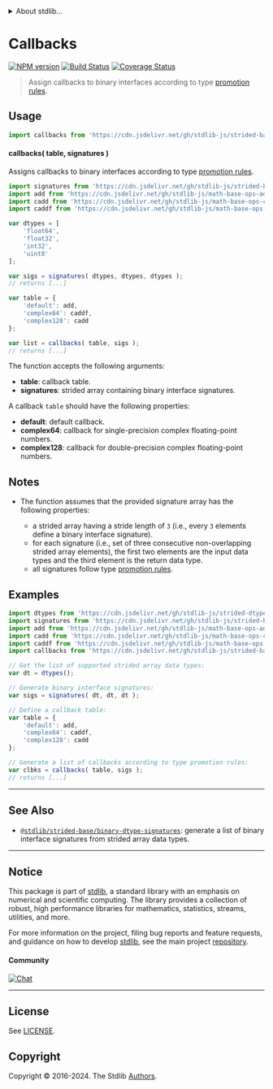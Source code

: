 <!--

@license Apache-2.0

Copyright (c) 2021 The Stdlib Authors.

Licensed under the Apache License, Version 2.0 (the "License");
you may not use this file except in compliance with the License.
You may obtain a copy of the License at

   http://www.apache.org/licenses/LICENSE-2.0

Unless required by applicable law or agreed to in writing, software
distributed under the License is distributed on an "AS IS" BASIS,
WITHOUT WARRANTIES OR CONDITIONS OF ANY KIND, either express or implied.
See the License for the specific language governing permissions and
limitations under the License.

-->


<details>
  <summary>
    About stdlib...
  </summary>
  <p>We believe in a future in which the web is a preferred environment for numerical computation. To help realize this future, we've built stdlib. stdlib is a standard library, with an emphasis on numerical and scientific computation, written in JavaScript (and C) for execution in browsers and in Node.js.</p>
  <p>The library is fully decomposable, being architected in such a way that you can swap out and mix and match APIs and functionality to cater to your exact preferences and use cases.</p>
  <p>When you use stdlib, you can be absolutely certain that you are using the most thorough, rigorous, well-written, studied, documented, tested, measured, and high-quality code out there.</p>
  <p>To join us in bringing numerical computing to the web, get started by checking us out on <a href="https://github.com/stdlib-js/stdlib">GitHub</a>, and please consider <a href="https://opencollective.com/stdlib">financially supporting stdlib</a>. We greatly appreciate your continued support!</p>
</details>

# Callbacks

[![NPM version][npm-image]][npm-url] [![Build Status][test-image]][test-url] [![Coverage Status][coverage-image]][coverage-url] <!-- [![dependencies][dependencies-image]][dependencies-url] -->

> Assign callbacks to binary interfaces according to type [promotion rules][@stdlib/ndarray/promotion-rules].

<!-- Section to include introductory text. Make sure to keep an empty line after the intro `section` element and another before the `/section` close. -->

<section class="intro">

</section>

<!-- /.intro -->

<!-- Package usage documentation. -->



<section class="usage">

## Usage

```javascript
import callbacks from 'https://cdn.jsdelivr.net/gh/stdlib-js/strided-base-binary-signature-callbacks@v0.2.0-deno/mod.js';
```

#### callbacks( table, signatures )

Assigns callbacks to binary interfaces according to type [promotion rules][@stdlib/ndarray/promotion-rules].

```javascript
import signatures from 'https://cdn.jsdelivr.net/gh/stdlib-js/strided-base-binary-dtype-signatures@deno/mod.js';
import add from 'https://cdn.jsdelivr.net/gh/stdlib-js/math-base-ops-add@deno/mod.js';
import cadd from 'https://cdn.jsdelivr.net/gh/stdlib-js/math-base-ops-cadd@deno/mod.js';
import caddf from 'https://cdn.jsdelivr.net/gh/stdlib-js/math-base-ops-caddf@deno/mod.js';

var dtypes = [
    'float64',
    'float32',
    'int32',
    'uint8'
];

var sigs = signatures( dtypes, dtypes, dtypes );
// returns [...]

var table = {
    'default': add,
    'complex64': caddf,
    'complex128': cadd
};

var list = callbacks( table, sigs );
// returns [...]
```

The function accepts the following arguments:

-   **table**: callback table.
-   **signatures**: strided array containing binary interface signatures.

A callback `table` should have the following properties:

-   **default**: default callback.
-   **complex64**: callback for single-precision complex floating-point numbers.
-   **complex128**: callback for double-precision complex floating-point numbers.

</section>

<!-- /.usage -->

<!-- Package usage notes. Make sure to keep an empty line after the `section` element and another before the `/section` close. -->

<section class="notes">

## Notes

-   The function assumes that the provided signature array has the following properties:

    -   a strided array having a stride length of `3` (i.e., every `3` elements define a binary interface signature).
    -   for each signature (i.e., set of three consecutive non-overlapping strided array elements), the first two elements are the input data types and the third element is the return data type.
    -   all signatures follow type [promotion rules][@stdlib/ndarray/promotion-rules].

</section>

<!-- /.notes -->

<!-- Package usage examples. -->

<section class="examples">

## Examples

<!-- eslint no-undef: "error" -->

```javascript
import dtypes from 'https://cdn.jsdelivr.net/gh/stdlib-js/strided-dtypes@deno/mod.js';
import signatures from 'https://cdn.jsdelivr.net/gh/stdlib-js/strided-base-binary-dtype-signatures@deno/mod.js';
import add from 'https://cdn.jsdelivr.net/gh/stdlib-js/math-base-ops-add@deno/mod.js';
import cadd from 'https://cdn.jsdelivr.net/gh/stdlib-js/math-base-ops-cadd@deno/mod.js';
import caddf from 'https://cdn.jsdelivr.net/gh/stdlib-js/math-base-ops-caddf@deno/mod.js';
import callbacks from 'https://cdn.jsdelivr.net/gh/stdlib-js/strided-base-binary-signature-callbacks@v0.2.0-deno/mod.js';

// Get the list of supported strided array data types:
var dt = dtypes();

// Generate binary interface signatures:
var sigs = signatures( dt, dt, dt );

// Define a callback table:
var table = {
    'default': add,
    'complex64': caddf,
    'complex128': cadd
};

// Generate a list of callbacks according to type promotion rules:
var clbks = callbacks( table, sigs );
// returns [...]
```

</section>

<!-- /.examples -->

<!-- Section to include cited references. If references are included, add a horizontal rule *before* the section. Make sure to keep an empty line after the `section` element and another before the `/section` close. -->

<section class="references">

</section>

<!-- /.references -->

<!-- Section for related `stdlib` packages. Do not manually edit this section, as it is automatically populated. -->

<section class="related">

* * *

## See Also

-   <span class="package-name">[`@stdlib/strided-base/binary-dtype-signatures`][@stdlib/strided/base/binary-dtype-signatures]</span><span class="delimiter">: </span><span class="description">generate a list of binary interface signatures from strided array data types.</span>

</section>

<!-- /.related -->

<!-- Section for all links. Make sure to keep an empty line after the `section` element and another before the `/section` close. -->


<section class="main-repo" >

* * *

## Notice

This package is part of [stdlib][stdlib], a standard library with an emphasis on numerical and scientific computing. The library provides a collection of robust, high performance libraries for mathematics, statistics, streams, utilities, and more.

For more information on the project, filing bug reports and feature requests, and guidance on how to develop [stdlib][stdlib], see the main project [repository][stdlib].

#### Community

[![Chat][chat-image]][chat-url]

---

## License

See [LICENSE][stdlib-license].


## Copyright

Copyright &copy; 2016-2024. The Stdlib [Authors][stdlib-authors].

</section>

<!-- /.stdlib -->

<!-- Section for all links. Make sure to keep an empty line after the `section` element and another before the `/section` close. -->

<section class="links">

[npm-image]: http://img.shields.io/npm/v/@stdlib/strided-base-binary-signature-callbacks.svg
[npm-url]: https://npmjs.org/package/@stdlib/strided-base-binary-signature-callbacks

[test-image]: https://github.com/stdlib-js/strided-base-binary-signature-callbacks/actions/workflows/test.yml/badge.svg?branch=v0.2.0
[test-url]: https://github.com/stdlib-js/strided-base-binary-signature-callbacks/actions/workflows/test.yml?query=branch:v0.2.0

[coverage-image]: https://img.shields.io/codecov/c/github/stdlib-js/strided-base-binary-signature-callbacks/main.svg
[coverage-url]: https://codecov.io/github/stdlib-js/strided-base-binary-signature-callbacks?branch=main

<!--

[dependencies-image]: https://img.shields.io/david/stdlib-js/strided-base-binary-signature-callbacks.svg
[dependencies-url]: https://david-dm.org/stdlib-js/strided-base-binary-signature-callbacks/main

-->

[chat-image]: https://img.shields.io/gitter/room/stdlib-js/stdlib.svg
[chat-url]: https://app.gitter.im/#/room/#stdlib-js_stdlib:gitter.im

[stdlib]: https://github.com/stdlib-js/stdlib

[stdlib-authors]: https://github.com/stdlib-js/stdlib/graphs/contributors

[umd]: https://github.com/umdjs/umd
[es-module]: https://developer.mozilla.org/en-US/docs/Web/JavaScript/Guide/Modules

[deno-url]: https://github.com/stdlib-js/strided-base-binary-signature-callbacks/tree/deno
[deno-readme]: https://github.com/stdlib-js/strided-base-binary-signature-callbacks/blob/deno/README.md
[umd-url]: https://github.com/stdlib-js/strided-base-binary-signature-callbacks/tree/umd
[umd-readme]: https://github.com/stdlib-js/strided-base-binary-signature-callbacks/blob/umd/README.md
[esm-url]: https://github.com/stdlib-js/strided-base-binary-signature-callbacks/tree/esm
[esm-readme]: https://github.com/stdlib-js/strided-base-binary-signature-callbacks/blob/esm/README.md
[branches-url]: https://github.com/stdlib-js/strided-base-binary-signature-callbacks/blob/main/branches.md

[stdlib-license]: https://raw.githubusercontent.com/stdlib-js/strided-base-binary-signature-callbacks/main/LICENSE

[@stdlib/ndarray/promotion-rules]: https://github.com/stdlib-js/ndarray-promotion-rules/tree/deno

<!-- <related-links> -->

[@stdlib/strided/base/binary-dtype-signatures]: https://github.com/stdlib-js/strided-base-binary-dtype-signatures/tree/deno

<!-- </related-links> -->

</section>

<!-- /.links -->
